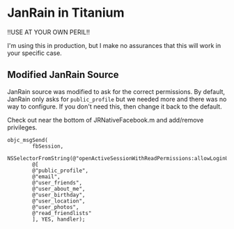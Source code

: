 # JanRain in Titanium

!!USE AT YOUR OWN PERIL!!

I'm using this in production, but I make no assurances that this will work
in your specific case.

## Modified JanRain Source

JanRain source was modified to ask for the correct permissions.
By default, JanRain only asks for `public_profile` but we needed more and
there was no way to configure. If you don't need this, then change it back
to the default.

Check out near the bottom of JRNativeFacebook.m and add/remove privileges.

    objc_msgSend(
            fbSession,
            NSSelectorFromString(@"openActiveSessionWithReadPermissions:allowLoginUI:completionHandler:"),
            @[
            @"public_profile",
            @"email",
            @"user_friends",
            @"user_about_me",
            @"user_birthday",
            @"user_location",
            @"user_photos",
            @"read_friendlists"
            ], YES, handler);
